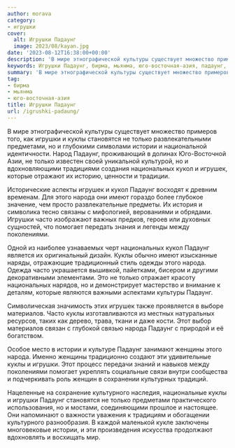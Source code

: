 ```yaml
---
author: morava
category:
- игрушки
cover:
  alt: Игрушки Падаунг
  image: 2023/08/kayan.jpg
date: '2023-08-12T16:38:00+00:00'
description: 'В мире этнографической культуры существует множество примеров того, как игрушки и куклы становятся не только развлекательными предметами, но и глубокими...'
keywords: Игрушки Падаунг, бирма, мьянма, юго-восточная-азия, падаунг, куклы, игрушки, только, народа, истории, национальных, кукол, игрушек, часто, культуры, становятся, предметами, которые, имеют
summary: 'В мире этнографической культуры существует множество примеров того, как игрушки и куклы становятся не только развлекательными предметами, но и глубокими...'
tag:
- бирма
- мьянма
- юго-восточная-азия
title: Игрушки Падаунг
url: /igrushki-padaung/
---
```


В мире этнографической культуры существует множество примеров того, как игрушки и куклы становятся не только развлекательными предметами, но и глубокими символами истории и национальной идентичности. Народ Падаунг, проживающий в долинах Юго-Восточной Азии, не только известен своей уникальной культурой, но и вдохновляющими традициями создания национальных кукол и игрушек, которые отражают их историю, ценности и традиции.

Исторические аспекты игрушек и кукол Падаунг восходят к древним временам. Для этого народа они имеют гораздо более глубокое значение, чем просто развлекательные предметы. Их история и символика тесно связаны с мифологией, верованиями и обрядами. Игрушки часто изображают важных предков, героев или духовных сущностей, что помогает передать знания и легенды между поколениями.

Одной из наиболее узнаваемых черт национальных кукол Падаунг является их оригинальный дизайн. Куклы обычно имеют изысканные наряды, отражающие традиционный стиль одежды этого народа. Одежда часто украшается вышивкой, пайетками, бисером и другими декоративными элементами. Это не только отражает красоту национальных нарядов, но и демонстрирует мастерство и внимание к деталям, которые являются важными аспектами культуры Падаунг.

Символическая значимость этих игрушек также проявляется в выборе материалов. Часто куклы изготавливаются из местных натуральных ресурсов, таких как дерево, трава, ткани и даже кости. Этот выбор материалов связан с глубокой связью народа Падаунг с природой и её богатством.

Особое место в истории и культуре Падаунг занимают женщины этого народа. Именно женщины традиционно создают эти удивительные куклы и игрушки. Этот процесс передачи знаний и навыков между поколениями помогает укреплять социальные связи внутри сообщества и подчеркивать роль женщин в сохранении культурных традиций.

Нацеленные на сохранение культурного наследия, национальные куклы и игрушки Падаунг становятся не только предметами практического использования, но и мостами, соединяющими прошлое и настоящее. Они напоминают о важности уважения к традициям и обогащении культурного разнообразия. В каждой маленькой кукле заключены многовековые истории, и эти произведения искусства продолжают вдохновлять и восхищать мир.